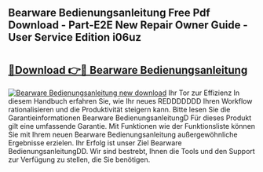 ## Bearware Bedienungsanleitung Free Pdf Download - Part-E2E New Repair Owner Guide - User Service Edition i06uz

# <h2><a href="http://df66cz.blite.top/?on=Bearware+Bedienungsanleitung">🔗Download 👉🔴 Bearware Bedienungsanleitung</a></h2>

[![Bearware Bedienungsanleitung new download](https://i.imgur.com/lujVjoI.png)](http://df66cz.blite.top/?on=Bearware+Bedienungsanleitung)
Ihr Tor zur Effizienz In diesem Handbuch erfahren Sie, wie Ihr neues REDDDDDDD Ihren Workflow rationalisieren und die Produktivität steigern kann. Bitte lesen Sie die Garantieinformationen Bearware BedienungsanleitungD Für dieses Produkt gilt eine umfassende Garantie. Mit Funktionen wie der Funktionsliste können Sie mit Ihrem neuen Bearware Bedienungsanleitung außergewöhnliche Ergebnisse erzielen. Ihr Erfolg ist unser Ziel Bearware BedienungsanleitungDD. Wir sind bestrebt, Ihnen die Tools und den Support zur Verfügung zu stellen, die Sie benötigen.
